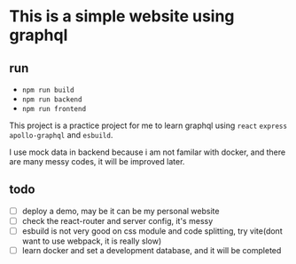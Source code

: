 # This is a simple website using graphql

## run
- `npm run build`
- `npm run backend`
- `npm run frontend`

This project is a practice project for me to learn graphql using `react` `express` `apollo-graphql` and `esbuild`.

I use mock data in backend because i am not familar with docker, and there are many messy codes, it will be improved later.


## todo

- [ ] deploy a demo, may be it can be my personal website
- [ ] check the react-router and server config, it's messy
- [ ] esbuild is not very good on css module and code splitting, try vite(dont want to use webpack, it is really slow)
- [ ] learn docker and set a development database, and it will be completed